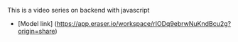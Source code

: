 This is a video series on backend with javascript
- [Model link] (https://app.eraser.io/workspace/rIODq9ebrwNuKndBcu2g?origin=share)